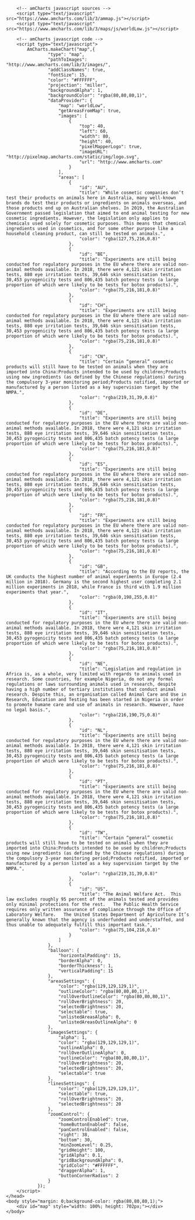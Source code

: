 <!DOCTYPE html>
<html>
	<head>
		<title>Legislation Map</title>
		<meta name="description" content="map created using amCharts pixel map generator" />

		<!-- amCharts javascript sources -->
		<script type="text/javascript" src="https://www.amcharts.com/lib/3/ammap.js"></script>
		<script type="text/javascript" src="https://www.amcharts.com/lib/3/maps/js/worldLow.js"></script>

		<!-- amCharts javascript code -->
		<script type="text/javascript">
			AmCharts.makeChart("map",{
					"type": "map",
					"pathToImages": "http://www.amcharts.com/lib/3/images/",
					"addClassNames": true,
					"fontSize": 15,
					"color": "#FFFFFF",
					"projection": "miller",
					"backgroundAlpha": 1,
					"backgroundColor": "rgba(80,80,80,1)",
					"dataProvider": {
						"map": "worldLow",
						"getAreasFromMap": true,
						"images": [
							{
								"top": 40,
								"left": 60,
								"width": 80,
								"height": 40,
								"pixelMapperLogo": true,
								"imageURL": "http://pixelmap.amcharts.com/static/img/logo.svg",
								"url": "http://www.amcharts.com"
							}
						],
						"areas": [
							{
								"id": "AU",
								"title": "While cosmetic companies don’t test their products on animals here in Australia, many well-known brands do test their products or ingredients on animals overseas, and those products end up on Australian shelves. In 2019, the Australian Government passed legislation that aimed to end animal testing for new cosmetic ingredients. However, the legislation only applies to chemicals used solely for cosmetic purposes. This means that chemical ingredients used in cosmetics, and for some other purpose like a household cleaning product, can still be tested on animals.",
								"color": "rgba(127,75,216,0.8)"
							},
							{
								"id": "BE",
								"title": "Experiments are still being conducted for regulatory purposes in the EU where there are valid non-animal methods available. In 2018, there were 4,121 skin irritation tests, 880 eye irritation tests, 39,646 skin sensitisation tests, 30,453 pyrogenicity tests and 806,435 batch potency tests (a large proportion of which were likely to be tests for botox products).",
								"color": "rgba(75,216,181,0.8)"
							},
							{
								"id": "CH",
								"title": "Experiments are still being conducted for regulatory purposes in the EU where there are valid non-animal methods available. In 2018, there were 4,121 skin irritation tests, 880 eye irritation tests, 39,646 skin sensitisation tests, 30,453 pyrogenicity tests and 806,435 batch potency tests (a large proportion of which were likely to be tests for botox products).",
								"color": "rgba(75,216,181,0.8)"
							},
							{
								"id": "CN",
								"title": "Certain “general” cosmetic products will still have to be tested on animals when they are imported into China:Products intended to be used by children;Products using new ingredients (as defined by the Chinese regulations) during the compulsory 3-year monitoring period;Products notified, imported or manufactured by a person listed as a key supervision target by the NMPA.",
								"color": "rgba(219,31,39,0.8)"
							},
							{
								"id": "DE",
								"title": "Experiments are still being conducted for regulatory purposes in the EU where there are valid non-animal methods available. In 2018, there were 4,121 skin irritation tests, 880 eye irritation tests, 39,646 skin sensitisation tests, 30,453 pyrogenicity tests and 806,435 batch potency tests (a large proportion of which were likely to be tests for botox products).",
								"color": "rgba(75,216,181,0.8)"
							},
							{
								"id": "ES",
								"title": "Experiments are still being conducted for regulatory purposes in the EU where there are valid non-animal methods available. In 2018, there were 4,121 skin irritation tests, 880 eye irritation tests, 39,646 skin sensitisation tests, 30,453 pyrogenicity tests and 806,435 batch potency tests (a large proportion of which were likely to be tests for botox products).",
								"color": "rgba(75,216,181,0.8)"
							},
							{
								"id": "FR",
								"title": "Experiments are still being conducted for regulatory purposes in the EU where there are valid non-animal methods available. In 2018, there were 4,121 skin irritation tests, 880 eye irritation tests, 39,646 skin sensitisation tests, 30,453 pyrogenicity tests and 806,435 batch potency tests (a large proportion of which were likely to be tests for botox products).",
								"color": "rgba(75,216,181,0.8)"
							},
							{
								"id": "GB",
								"title": "According to the EU reports, the UK conducts the highest number of animal experiments in Europe (2.4 million in 2018). Germany is the second highest user completing 2.1 million experiments in 2018, while France is third with 1.9 million experiments that year.",
								"color": "rgba(0,198,255,0.8)"
							},
							{
								"id": "IT",
								"title": "Experiments are still being conducted for regulatory purposes in the EU where there are valid non-animal methods available. In 2018, there were 4,121 skin irritation tests, 880 eye irritation tests, 39,646 skin sensitisation tests, 30,453 pyrogenicity tests and 806,435 batch potency tests (a large proportion of which were likely to be tests for botox products).",
								"color": "rgba(75,216,181,0.8)"
							},
							{
								"id": "NE",
								"title": "Legislation and regulation in Africa is, as a whole, very limited with regards to animals used in research. Some countries, for example Nigeria, do not any formal regulations or laws surrounding animals used in research, despite having a high number of tertiary institutions that conduct animal research. Despite this, an organisation called Animal Care and Use in Research, Education and Testing has been started in Nigeria in order to promote humane care and use of animals in research. However, have no legal basis.",
								"color": "rgba(216,190,75,0.8)"
							},
							{
								"id": "NL",
								"title": "Experiments are still being conducted for regulatory purposes in the EU where there are valid non-animal methods available. In 2018, there were 4,121 skin irritation tests, 880 eye irritation tests, 39,646 skin sensitisation tests, 30,453 pyrogenicity tests and 806,435 batch potency tests (a large proportion of which were likely to be tests for botox products).",
								"color": "rgba(75,216,181,0.8)"
							},
							{
								"id": "PT",
								"title": "Experiments are still being conducted for regulatory purposes in the EU where there are valid non-animal methods available. In 2018, there were 4,121 skin irritation tests, 880 eye irritation tests, 39,646 skin sensitisation tests, 30,453 pyrogenicity tests and 806,435 batch potency tests (a large proportion of which were likely to be tests for botox products).",
								"color": "rgba(75,216,181,0.8)"
							},
							{
								"id": "TW",
								"title": "Certain “general” cosmetic products will still have to be tested on animals when they are imported into China:Products intended to be used by children;Products using new ingredients (as defined by the Chinese regulations) during the compulsory 3-year monitoring period;Products notified, imported or manufactured by a person listed as a key supervision target by the NMPA.",
								"color": "rgba(219,31,39,0.8)"
							},
							{
								"id": "US",
								"title": "The Animal Welfare Act.  This law excludes roughly 95 percent of the animals tested and provides only minimal protections for the rest.   The Public Health Service requires only written assurance of compliance through the Office of Laboratory Welfare.   The United States Department of Agriculture It’s generally known that the agency is underfunded and understaffed, and thus unable to adequately fulfill this important task.",
								"color": "rgba(75,104,216,0.8)"
							}
						]
					},
					"balloon": {
						"horizontalPadding": 15,
						"borderAlpha": 0,
						"borderThickness": 1,
						"verticalPadding": 15
					},
					"areasSettings": {
						"color": "rgba(129,129,129,1)",
						"outlineColor": "rgba(80,80,80,1)",
						"rollOverOutlineColor": "rgba(80,80,80,1)",
						"rollOverBrightness": 20,
						"selectedBrightness": 20,
						"selectable": true,
						"unlistedAreasAlpha": 0,
						"unlistedAreasOutlineAlpha": 0
					},
					"imagesSettings": {
						"alpha": 1,
						"color": "rgba(129,129,129,1)",
						"outlineAlpha": 0,
						"rollOverOutlineAlpha": 0,
						"outlineColor": "rgba(80,80,80,1)",
						"rollOverBrightness": 20,
						"selectedBrightness": 20,
						"selectable": true
					},
					"linesSettings": {
						"color": "rgba(129,129,129,1)",
						"selectable": true,
						"rollOverBrightness": 20,
						"selectedBrightness": 20
					},
					"zoomControl": {
						"zoomControlEnabled": true,
						"homeButtonEnabled": false,
						"panControlEnabled": false,
						"right": 38,
						"bottom": 30,
						"minZoomLevel": 0.25,
						"gridHeight": 100,
						"gridAlpha": 0.1,
						"gridBackgroundAlpha": 0,
						"gridColor": "#FFFFFF",
						"draggerAlpha": 1,
						"buttonCornerRadius": 2
					}
				});
		</script>
	</head>
	<body style="margin: 0;background-color: rgba(80,80,80,1);">
		<div id="map" style="width: 100%; height: 702px;"></div>
	</body>
</html>

